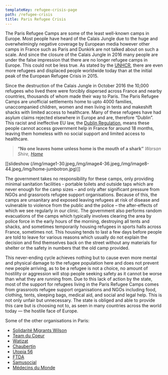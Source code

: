 ```yaml
---
templateKey: refugee-crisis-page
path: /refugee-crisis
title: Paris Refugee Crisis
---
```

The Paris Refugee Camps are some of the least well-known camps in Europe. Most people have heard of the Calais Jungle due to the huge and overwhelmingly negative coverage by European media however other camps in France such as Paris and Dunkirk are not talked about on such a scale. And since the closure of the Calais Jungle in 2016 many people are under the false impression that there are no longer refugee camps in Europe. This could not be less true. As stated by the [UNHCR](https://www.unhcr.org/news/press/2020/6/5ee9db2e4/1-cent-humanity-displaced-unhcr-global-trends-report.html), there are even more refugees and displaced people worldwide today than at the initial peak of the European Refugee Crisis in 2015.

Since the destruction of the Calais Jungle in October 2016 the 10,000 refugees who lived there were forcibly dispersed across France and nearby countries, thousands of whom made their way to Paris. The Paris Refugee Camps are unofficial settlements home to upto 4000 families, unaccompanied children, women and men living in tents and makeshift shacks with limited access to healthcare. Many of these refugees have had asylum claims rejected elsewhere in Europe and are, therefore “Dublin”. This racist and ineffective EU law, the [Dublin Regulation](https://www.unhcr.org/4a0d6a6710.pdf), means these people cannot access government help in France for around 18 months, leaving them homeless with no social support and limited access to healthcare.

> **“No one leaves home unless home is the mouth of a shark”**  *Warsan Shire, [Home](https://www.youtube.com/watch?v=nI9D92Xiygo&ab_channel=GarrettMogge)*

[[slideshow (/img/image1-30.jpeg,/img/image4-36.jpeg,/img/image8-44.jpeg,/img/home-jumbotron.jpg)]]

The government takes no responsibility for these camps, only providing minimal sanitation facilities - portable toilets and outside taps which are never enough for the camp sizes – and only after significant pressure from NGOs and grassroots refugee support organisations. Because of this, the camps are unsanitary and exposed leaving refugees at risk of disease and vulnerable to violence from the public and the police – the after-effects of which we see regularly in our clinic. The government also performs random evacuations of the camps which typically involves clearing the area by police force in the early hours of the morning, destroying all tents and shacks, and sometimes temporarily housing refugees in sports halls across France, sometimes not. This housing tends to last a few days before people are told to leave for various reasons which usually do not explain the decision and find themselves back on the street without any materials for shelter or the safety in numbers that the old camp provided. 

This never-ending cycle achieves nothing but to cause even more mental and physical damage to the refugee population here and does not prevent new people arriving, as to be a refugee is not a choice, no amount of hostility or aggression will stop people seeking safety as it cannot be worse than what they are running from. Due to this lack of action by the state, most of the support for refugees living in the Paris Refugee Camps comes from grassroots refugee support organisations and NGOs including food, clothing, tents, sleeping bags, medical aid, and social and legal help. This is not only unfair but unnecessary. The state is obliged and able to provide this care but is choosing not to, as seen in many countries across the world today — the hostile face of Europe.



Some of the other organisations in Paris:

* [Solidarité Migrants Wilson](https://www.facebook.com/Solidarit%C3%A9-migrants-Wilson-598228360377940/)
* [Team du Coeur](https://www.instagram.com/teamducoeur/)
* [Watizat](https://watizat.org/)
* [Chaubertin](https://chaubertin.org)
* [Utopia 56](http://www.utopia56.com/en/our-missions-in-paris)
* [FTDA](https://www.france-terre-asile.org/)
* [Samusocial](https://www.samusocial.paris/)
* [Médecins du Monde](https://www.medecinsdumonde.org/fr/contact/ile-de-france)